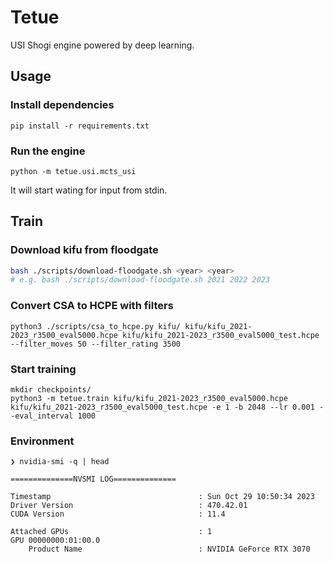 # Tetue
USI Shogi engine powered by deep learning.

## Usage

### Install dependencies

```
pip install -r requirements.txt
```

### Run the engine

```
python -m tetue.usi.mcts_usi
```

It will start wating for input from stdin.

## Train

### Download kifu from floodgate

```bash
bash ./scripts/download-floodgate.sh <year> <year>
# e.g. bash ./scripts/download-floodgate.sh 2021 2022 2023
```

### Convert CSA to HCPE with filters

```
python3 ./scripts/csa_to_hcpe.py kifu/ kifu/kifu_2021-2023_r3500_eval5000.hcpe kifu/kifu_2021-2023_r3500_eval5000_test.hcpe --filter_moves 50 --filter_rating 3500
```

### Start training

```
mkdir checkpoints/
python3 -m tetue.train kifu/kifu_2021-2023_r3500_eval5000.hcpe kifu/kifu_2021-2023_r3500_eval5000_test.hcpe -e 1 -b 2048 --lr 0.001 --eval_interval 1000
```

### Environment

```
❯ nvidia-smi -q | head

==============NVSMI LOG==============

Timestamp                                 : Sun Oct 29 10:50:34 2023
Driver Version                            : 470.42.01
CUDA Version                              : 11.4

Attached GPUs                             : 1
GPU 00000000:01:00.0
    Product Name                          : NVIDIA GeForce RTX 3070
```
